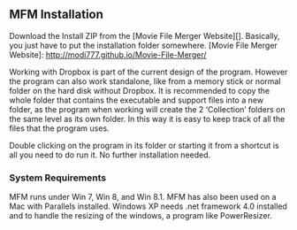 ## MFM Installation
Download the Install ZIP from the [Movie File Merger Website][].  Basically, you just have to put the installation folder somewhere.
[Movie File Merger Website]: http://modi777.github.io/Movie-File-Merger/

Working with Dropbox is part of the current design of the program.  However the program can also work standalone, like from a memory stick or normal folder on the hard disk without Dropbox.  It is recommended to copy the whole folder that contains the executable and support files into a new folder, as the program when working will create the 2 ‘Collection’ folders on the same level as its own folder.  In this way it is easy to keep track of all the files that the program uses.

Double clicking on the program in its folder or starting it from a shortcut is all you need to do run it.  No further installation needed.

### System Requirements
MFM runs under Win 7, Win 8, and Win 8.1. MFM has also been used on a Mac with Parallels installed. Windows XP needs .net framework 4.0 installed and to handle the resizing of the windows, a program like PowerResizer.
